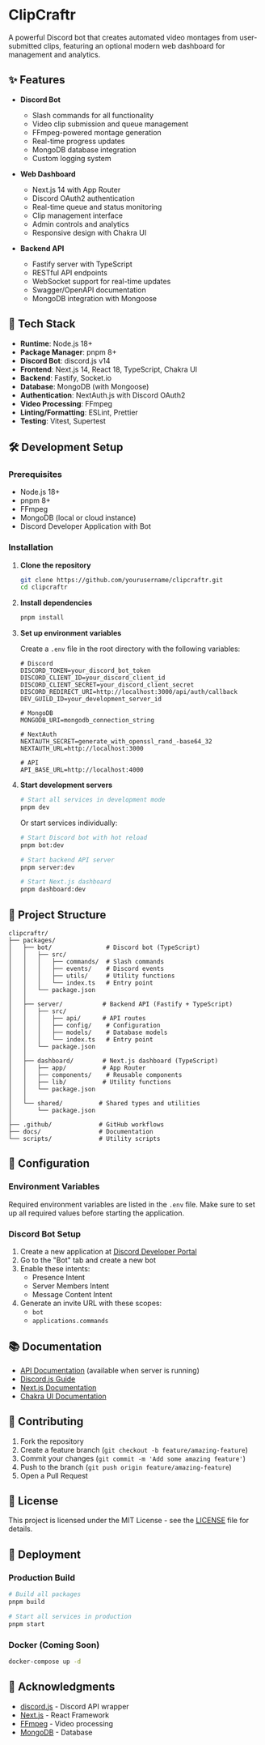 # ClipCraftr

A powerful Discord bot that creates automated video montages from user-submitted clips, featuring an optional modern web dashboard for management and analytics.

## ✨ Features

- **Discord Bot**
  - Slash commands for all functionality
  - Video clip submission and queue management
  - FFmpeg-powered montage generation
  - Real-time progress updates
  - MongoDB database integration
  - Custom logging system

- **Web Dashboard**
  - Next.js 14 with App Router
  - Discord OAuth2 authentication
  - Real-time queue and status monitoring
  - Clip management interface
  - Admin controls and analytics
  - Responsive design with Chakra UI

- **Backend API**
  - Fastify server with TypeScript
  - RESTful API endpoints
  - WebSocket support for real-time updates
  - Swagger/OpenAPI documentation
  - MongoDB integration with Mongoose

## 🚀 Tech Stack

- **Runtime**: Node.js 18+
- **Package Manager**: pnpm 8+
- **Discord Bot**: discord.js v14
- **Frontend**: Next.js 14, React 18, TypeScript, Chakra UI
- **Backend**: Fastify, Socket.io
- **Database**: MongoDB (with Mongoose)
- **Authentication**: NextAuth.js with Discord OAuth2
- **Video Processing**: FFmpeg
- **Linting/Formatting**: ESLint, Prettier
- **Testing**: Vitest, Supertest

## 🛠️ Development Setup

### Prerequisites

- Node.js 18+
- pnpm 8+
- FFmpeg
- MongoDB (local or cloud instance)
- Discord Developer Application with Bot

### Installation

1. **Clone the repository**

   ```bash
   git clone https://github.com/yourusername/clipcraftr.git
   cd clipcraftr
   ```

2. **Install dependencies**

   ```bash
   pnpm install
   ```

3. **Set up environment variables**

   Create a `.env` file in the root directory with the following variables:

   ```env
   # Discord
   DISCORD_TOKEN=your_discord_bot_token
   DISCORD_CLIENT_ID=your_discord_client_id
   DISCORD_CLIENT_SECRET=your_discord_client_secret
   DISCORD_REDIRECT_URI=http://localhost:3000/api/auth/callback
   DEV_GUILD_ID=your_development_server_id
   
   # MongoDB
   MONGODB_URI=mongodb_connection_string
   
   # NextAuth
   NEXTAUTH_SECRET=generate_with_openssl_rand_-base64_32
   NEXTAUTH_URL=http://localhost:3000
   
   # API
   API_BASE_URL=http://localhost:4000
   ```

4. **Start development servers**

   ```bash
   # Start all services in development mode
   pnpm dev
   ```

   Or start services individually:

   ```bash
   # Start Discord bot with hot reload
   pnpm bot:dev
   
   # Start backend API server
   pnpm server:dev
   
   # Start Next.js dashboard
   pnpm dashboard:dev
   ```

## 📁 Project Structure

```text
clipcraftr/
├── packages/
│   ├── bot/               # Discord bot (TypeScript)
│   │   ├── src/
│   │   │   ├── commands/  # Slash commands
│   │   │   ├── events/    # Discord events
│   │   │   ├── utils/     # Utility functions
│   │   │   └── index.ts   # Entry point
│   │   └── package.json
│   │
│   ├── server/           # Backend API (Fastify + TypeScript)
│   │   ├── src/
│   │   │   ├── api/      # API routes
│   │   │   ├── config/    # Configuration
│   │   │   ├── models/    # Database models
│   │   │   └── index.ts   # Entry point
│   │   └── package.json
│   │
│   ├── dashboard/        # Next.js dashboard (TypeScript)
│   │   ├── app/          # App Router
│   │   ├── components/    # Reusable components
│   │   ├── lib/          # Utility functions
│   │   └── package.json
│   │
│   └── shared/          # Shared types and utilities
│       └── package.json
│
├── .github/             # GitHub workflows
├── docs/                # Documentation
└── scripts/             # Utility scripts
```

## 🔧 Configuration

### Environment Variables

Required environment variables are listed in the `.env` file. Make sure to set up all required values before starting the application.

### Discord Bot Setup

1. Create a new application at [Discord Developer Portal](https://discord.com/developers/applications)
2. Go to the "Bot" tab and create a new bot
3. Enable these intents:
   - Presence Intent
   - Server Members Intent
   - Message Content Intent
4. Generate an invite URL with these scopes:
   - `bot`
   - `applications.commands`

## 📚 Documentation

- [API Documentation](http://localhost:4000/docs) (available when server is running)
- [Discord.js Guide](https://discordjs.guide/)
- [Next.js Documentation](https://nextjs.org/docs)
- [Chakra UI Documentation](https://chakra-ui.com/docs/components)

## 🤝 Contributing

1. Fork the repository
2. Create a feature branch (`git checkout -b feature/amazing-feature`)
3. Commit your changes (`git commit -m 'Add some amazing feature'`)
4. Push to the branch (`git push origin feature/amazing-feature`)
5. Open a Pull Request

## 📄 License

This project is licensed under the MIT License - see the [LICENSE](LICENSE) file for details.

## 🚀 Deployment

### Production Build

```bash
# Build all packages
pnpm build

# Start all services in production
pnpm start
```

### Docker (Coming Soon)

```bash
docker-compose up -d
```

## 🙏 Acknowledgments

- [discord.js](https://discord.js.org/) - Discord API wrapper
- [Next.js](https://nextjs.org/) - React Framework
- [FFmpeg](https://ffmpeg.org/) - Video processing
- [MongoDB](https://www.mongodb.com/) - Database
